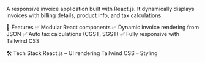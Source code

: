 A responsive invoice application built with React.js. It dynamically displays invoices with billing details, product info, and tax calculations.

🚀 Features
✅ Modular React components
✅ Dynamic invoice rendering from JSON
✅ Auto tax calculations (CGST, SGST)
✅ Fully responsive with Tailwind CSS

🛠️ Tech Stack
React.js – UI rendering
Tailwind CSS – Styling
